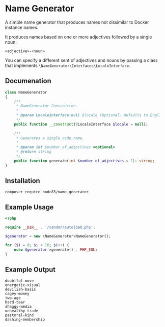 # Name Generator

A simple name generator that produces names not dissimilar to Docker
instance names.

It produces names based on one or more adjectives followed by a single
noun:

`<adjective>-<noun>`

You can specify a different sent of adjectives and nouns by 
passing a class that implements
`\NameGenerator\Interfaces\LocaleInterface`.

## Documenation

```php
class NameGenerator
{
    /**
     * NameGenerator Constructor.
     *
     * @param LocaleInterface|null $locale (Optional, defaults to English)
     */
    public function __construct(?LocaleInterface $locale = null);
         
    /**
     * Generates a single code name.
     * 
     * @param int $number_of_adjectives <optional>
     * @return string
     */
    public function generate(int $number_of_adjectives = 1): string;
}
``` 
## Installation

```shell
composer require node83/name-generator
```

## Example Usage

```php
<?php

require __DIR__ . '/vendor/autoload.php';

$generator = new \NameGenerator\NameGenerator();

for ($i = 0; $i < 10; $i++) {
    echo $generator->generate() . PHP_EOL;
}
```

## Example Output

```text
doubtful-move
energetic-visual
devilish-basis
cagey-money
two-age
hard-tear
shaggy-media
unhealthy-trade
pastoral-kind
dashing-membership
```
